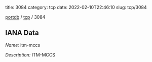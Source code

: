 title: 3084
category: tcp
date: 2022-02-10T22:46:10
slug: tcp/3084

[portdb](/) / [tcp](/category/tcp.html) / 3084


## IANA Data

_Name:_ itm-mccs

_Description:_ ITM-MCCS

